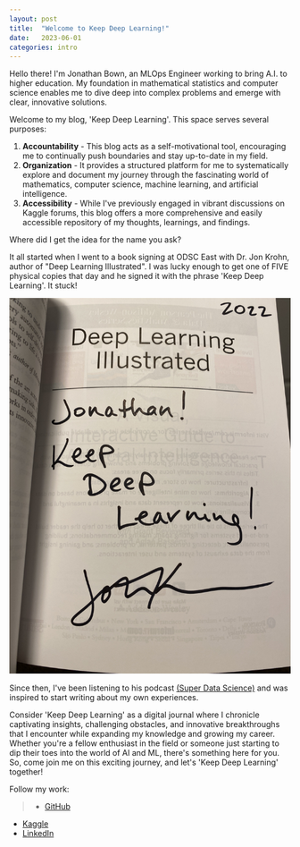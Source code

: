 ```yaml
---
layout: post
title:  "Welcome to Keep Deep Learning!"
date:   2023-06-01
categories: intro
---
```


Hello there! I'm Jonathan Bown, an MLOps Engineer working to bring A.I. to higher education. My foundation in mathematical statistics and computer science enables me to dive deep into complex problems and emerge with clear, innovative solutions.

Welcome to my blog, 'Keep Deep Learning'. This space serves several purposes:

1. **Accountability** - This blog acts as a self-motivational tool, encouraging me to continually push boundaries and stay up-to-date in my field.
2. **Organization** - It provides a structured platform for me to systematically explore and document my journey through the fascinating world of mathematics, computer science, machine learning, and artificial intelligence.
3. **Accessibility** - While I've previously engaged in vibrant discussions on Kaggle forums, this blog offers a more comprehensive and easily accessible repository of my thoughts, learnings, and findings.

Where did I get the idea for the name you ask?

It all started when I went to a book signing at ODSC East with Dr. Jon Krohn, author of "Deep Learning Illustrated". I was lucky enough to get one of FIVE physical copies that day and he signed it with the phrase 'Keep Deep Learning'. It stuck!

![Alt text](/assets/images/krohn_sign.JPG)

Since then, I've been listening to his podcast [(Super Data Science)](https://www.superdatascience.com/podcast) and was inspired to start writing about my own experiences.

Consider 'Keep Deep Learning' as a digital journal where I chronicle captivating insights, challenging obstacles, and innovative breakthroughs that I encounter while expanding my knowledge and growing my career. Whether you're a fellow enthusiast in the field or someone just starting to dip their toes into the world of AI and ML, there's something here for you. So, come join me on this exciting journey, and let's 'Keep Deep Learning' together!


Follow my work:

> - [GitHub](https://github.com/jon-bown)
- [Kaggle](https://www.kaggle.com)
- [LinkedIn](https://www.linkedin.com/in/jonathan-bown/)
